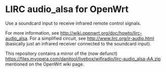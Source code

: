 LIRC audio_alsa for OpenWrt
===========================

Use a soundcard input to receive infrared remote control signals.

For more information, see http://wiki.openwrt.org/doc/howto/lirc-audio_alsa.
For a simplified circuit, see http://www.lirc.org/ir-audio.html (basically just an infrared receiver connected to the soundcard input).

This repository contains a mirror of the (now defunct) https://files.myopera.com/danitool/livebox/wifiradio/lirc-audio_alsa-AA.zip mentioned on the OpenWrt wiki page.
